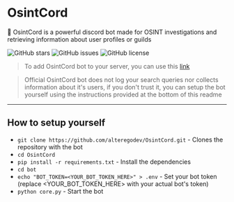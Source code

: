 # OsintCord

🔎 OsintCord is a powerful discord bot made for OSINT investigations and retrieving information about user profiles or guilds

![GitHub stars](https://img.shields.io/github/stars/alteregodev/OsintCord?style=social)
![GitHub issues](https://img.shields.io/github/issues/alteregodev/OsintCord)
![GitHub license](https://img.shields.io/github/license/alteregodev/OsintCord)

> To add OsintCord bot to your server, you can use this [link](https://discord.com/oauth2/authorize?client_id=1409515456221417554&permissions=277025647680&integration_type=0&scope=bot)

> Official OsintCord bot does not log your search queries nor collects information about it's users, if you don't trust it, you can setup the bot yourself using the instructions provided at the bottom of this readme

---

## How to setup yourself

- `git clone https://github.com/alteregodev/OsintCord.git` - Clones the repository with the bot
- `cd OsintCord`
- `pip install -r requirements.txt` - Install the dependencies
- `cd bot`
- `echo "BOT_TOKEN=<YOUR_BOT_TOKEN_HERE>" > .env` - Set your bot token (replace <YOUR_BOT_TOKEN_HERE> with your actual bot's token)
- `python core.py` - Start the bot
